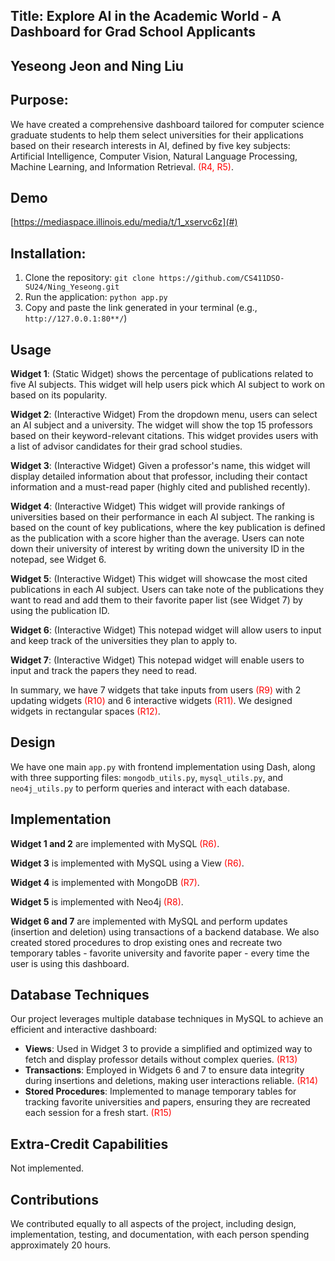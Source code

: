 ## Title: Explore AI in the Academic World - A Dashboard for Grad School Applicants

## Yeseong Jeon and Ning Liu

## Purpose:
We have created a comprehensive dashboard tailored for computer science graduate students to help them select universities for their applications based on their research interests in AI, defined by five key subjects: Artificial Intelligence, Computer Vision, Natural Language Processing, Machine Learning, and Information Retrieval. <span style="color:red;">(R4, R5)</span>.

## Demo
[https://mediaspace.illinois.edu/media/t/1_xservc6z](#)  

## Installation:
1. Clone the repository: `git clone https://github.com/CS411DSO-SU24/Ning_Yeseong.git`
2. Run the application: `python app.py`
3. Copy and paste the link generated in your terminal (e.g., `http://127.0.0.1:80**/`)

## Usage
**Widget 1**: (Static Widget) shows the percentage of publications related to five AI subjects. This widget will help users pick which AI subject to work on based on its popularity.

**Widget 2**: (Interactive Widget) From the dropdown menu, users can select an AI subject and a university. The widget will show the top 15 professors based on their keyword-relevant citations. This widget provides users with a list of advisor candidates for their grad school studies.

**Widget 3**: (Interactive Widget) Given a professor's name, this widget will display detailed information about that professor, including their contact information and a must-read paper (highly cited and published recently).

**Widget 4**: (Interactive Widget) This widget will provide rankings of universities based on their performance in each AI subject. The ranking is based on the count of key publications, where the key publication is defined as the publication with a score higher than the average. Users can note down their university of interest by writing down the university ID in the notepad, see Widget 6.

**Widget 5**: (Interactive Widget) This widget will showcase the most cited publications in each AI subject. Users can take note of the publications they want to read and add them to their favorite paper list (see Widget 7) by using the publication ID.

**Widget 6**: (Interactive Widget) This notepad widget will allow users to input and keep track of the universities they plan to apply to.

**Widget 7**: (Interactive Widget) This notepad widget will enable users to input and track the papers they need to read.

In summary, we have 7 widgets that take inputs from users <span style="color:red;">(R9)</span> with 2 updating widgets <span style="color:red;">(R10)</span> and 6 interactive widgets <span style="color:red;">(R11)</span>. We designed widgets in rectangular spaces <span style="color:red;">(R12)</span>.

## Design
We have one main `app.py` with frontend implementation using Dash, along with three supporting files: `mongodb_utils.py`, `mysql_utils.py`, and `neo4j_utils.py` to perform queries and interact with each database.

## Implementation
**Widget 1 and 2** are implemented with MySQL <span style="color:red;">(R6)</span>.

**Widget 3** is implemented with MySQL using a View <span style="color:red;">(R6)</span>.

**Widget 4** is implemented with MongoDB <span style="color:red;">(R7)</span>.

**Widget 5** is implemented with Neo4j <span style="color:red;">(R8)</span>.

**Widget 6 and 7** are implemented with MySQL and perform updates (insertion and deletion) using transactions of a backend database. We also created stored procedures to drop existing ones and recreate two temporary tables - favorite university and favorite paper - every time the user is using this dashboard.

## Database Techniques
Our project leverages multiple database techniques in MySQL to achieve an efficient and interactive dashboard:
- **Views**: Used in Widget 3 to provide a simplified and optimized way to fetch and display professor details without complex queries. <span style="color:red;">(R13)</span>
- **Transactions**: Employed in Widgets 6 and 7 to ensure data integrity during insertions and deletions, making user interactions reliable. <span style="color:red;">(R14)</span>
- **Stored Procedures**: Implemented to manage temporary tables for tracking favorite universities and papers, ensuring they are recreated each session for a fresh start. <span style="color:red;">(R15)</span>

## Extra-Credit Capabilities
Not implemented.

## Contributions
We contributed equally to all aspects of the project, including design, implementation, testing, and documentation, with each person spending approximately 20 hours.
